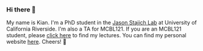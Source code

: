 ### Hi there 👋

My name is Kian. I'm a PhD student in the [Jason Stajich Lab](https://lab.stajich.org/) at University of California Riverside. I'm also a TA for MCBL121. If you are an MCBL121 student, please [click here](https://github.com/G-gnome/Lectures) to find my lectures. You can find my personal website [here](https://g-gnome.github.io/). Cheers! 🌱

<!--
**G-gnome/G-gnome** is a ✨ _special_ ✨ repository because its `README.md` (this file) appears on your GitHub profile.

Here are some ideas to get you started:

- 🔭 I’m currently working on ...
- 🌱 I’m currently learning ...
- 👯 I’m looking to collaborate on ...
- 🤔 I’m looking for help with ...
- 💬 Ask me about ...
- 📫 How to reach me: ...
- 😄 Pronouns: ...
- ⚡ Fun fact: ...
-->
